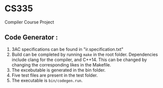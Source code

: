 # CS335
Compiler Course Project

## Code Generator :
1. 3AC specifications can be found in "ir.specification.txt"
2. Build can be completed by running `make` in the root folder. Dependencies include clang for the compiler, and C++14. This can be changed by changing the corresponding likes in the Makefile.
3. The excebutable is generated in the bin folder.
4. Five test files are present in the test folder.
5. The executable is `bin/codegen.run`.
